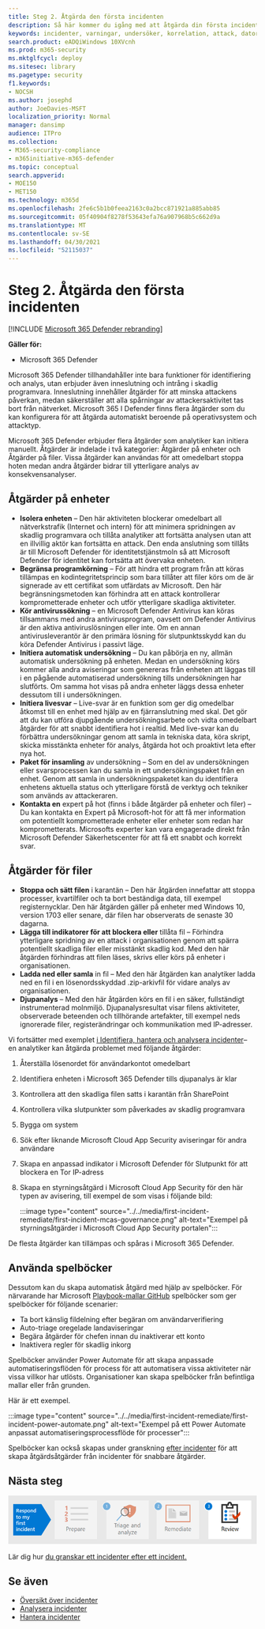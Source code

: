 ```yaml
---
title: Steg 2. Åtgärda den första incidenten
description: Så här kommer du igång med att åtgärda din första incident i Microsoft 365 Defender.
keywords: incidenter, varningar, undersöker, korrelation, attack, datorer, enheter, användare, identiteter, identiteter, postlåda, e-post, 365, microsoft, m365, incidentsvar, cyberattack
search.product: eADQiWindows 10XVcnh
ms.prod: m365-security
ms.mktglfcycl: deploy
ms.sitesec: library
ms.pagetype: security
f1.keywords:
- NOCSH
ms.author: josephd
author: JoeDavies-MSFT
localization_priority: Normal
manager: dansimp
audience: ITPro
ms.collection:
- M365-security-compliance
- m365initiative-m365-defender
ms.topic: conceptual
search.appverid:
- MOE150
- MET150
ms.technology: m365d
ms.openlocfilehash: 2fe6c5b1b0feea2163c0a2bcc871921a885abb85
ms.sourcegitcommit: 05f40904f8278f53643efa76a907968b5c662d9a
ms.translationtype: MT
ms.contentlocale: sv-SE
ms.lasthandoff: 04/30/2021
ms.locfileid: "52115037"
---
```

# <a name="step-2-remediate-your-first-incident"></a>Steg 2. Åtgärda den första incidenten

[!INCLUDE [Microsoft 365 Defender rebranding](../includes/microsoft-defender.md)]

**Gäller för:**
- Microsoft 365 Defender

Microsoft 365 Defender tillhandahåller inte bara funktioner för identifiering och analys, utan erbjuder även inneslutning och intrång i skadlig programvara. Inneslutning innehåller åtgärder för att minska attackens påverkan, medan säkerställer att alla spårningar av attackersaktivitet tas bort från nätverket.  Microsoft 365 I Defender finns flera åtgärder som du kan konfigurera för att åtgärda automatiskt beroende på operativsystem och attacktyp.

Microsoft 365 Defender erbjuder flera åtgärder som analytiker kan initiera manuellt. Åtgärder är indelade i två kategorier: Åtgärder på enheter och Åtgärder på filer. Vissa åtgärder kan användas för att omedelbart stoppa hoten medan andra åtgärder bidrar till ytterligare analys av konsekvensanalyser.

## <a name="actions-on-devices"></a>Åtgärder på enheter

- **Isolera enheten** – Den här aktiviteten blockerar omedelbart all nätverkstrafik (Internet och intern) för att minimera spridningen av skadlig programvara och tillåta analytiker att fortsätta analysen utan att en illvillig aktör kan fortsätta en attack. Den enda anslutning som tillåts är till Microsoft Defender för identitetstjänstmoln så att Microsoft Defender för identitet kan fortsätta att övervaka enheten. 
- **Begränsa programkörning** – För att hindra ett program från att köras tillämpas en kodintegritetsprincip som bara tillåter att filer körs om de är signerade av ett certifikat som utfärdats av Microsoft. Den här begränsningsmetoden kan förhindra att en attack kontrollerar komprometterade enheter och utför ytterligare skadliga aktiviteter.
- **Kör antivirussökning** – en Microsoft Defender Antivirus kan köras tillsammans med andra antivirusprogram, oavsett om Defender Antivirus är den aktiva antiviruslösningen eller inte. Om en annan antivirusleverantör är den primära lösning för slutpunktsskydd kan du köra Defender Antivirus i passivt läge.
- **Initiera automatisk undersökning** – Du kan påbörja en ny, allmän automatisk undersökning på enheten. Medan en undersökning körs kommer alla andra aviseringar som genereras från enheten att läggas till i en pågående automatiserad undersökning tills undersökningen har slutförts. Om samma hot visas på andra enheter läggs dessa enheter dessutom till i undersökningen.
- **Initiera livesvar** – Live-svar är en funktion som ger dig omedelbar åtkomst till en enhet med hjälp av en fjärranslutning med skal. Det gör att du kan utföra djupgående undersökningsarbete och vidta omedelbart åtgärder för att snabbt identifiera hot i realtid. Med live-svar kan du förbättra undersökningar genom att samla in tekniska data, köra skript, skicka misstänkta enheter för analys, åtgärda hot och proaktivt leta efter nya hot.
- **Paket för insamling** av undersökning – Som en del av undersökningen eller svarsprocessen kan du samla in ett undersökningspaket från en enhet. Genom att samla in undersökningspaketet kan du identifiera enhetens aktuella status och ytterligare förstå de verktyg och tekniker som används av attackeraren. 
- **Kontakta en** expert på hot (finns i både åtgärder på enheter och filer) – Du kan kontakta en Expert på Microsoft-hot för att få mer information om potentiellt komprometterade enheter eller enheter som redan har komprometterats. Microsofts experter kan vara engagerade direkt från Microsoft Defender Säkerhetscenter för att få ett snabbt och korrekt svar. 

## <a name="actions-on-files"></a>Åtgärder för filer

- **Stoppa och sätt filen** i karantän – Den här åtgärden innefattar att stoppa processer, kvartilfiler och ta bort beständiga data, till exempel registernycklar. Den här åtgärden gäller på enheter med Windows 10, version 1703 eller senare, där filen har observerats de senaste 30 dagarna. 
- **Lägga till indikatorer för att blockera eller** tillåta fil – Förhindra ytterligare spridning av en attack i organisationen genom att spärra potentiellt skadliga filer eller misstänkt skadlig kod. Med den här åtgärden förhindras att filen läses, skrivs eller körs på enheter i organisationen.
- **Ladda ned eller samla** in fil – Med den här åtgärden kan analytiker ladda ned en fil i en lösenordsskyddad .zip-arkivfil för vidare analys av organisationen.
- **Djupanalys** – Med den här åtgärden körs en fil i en säker, fullständigt instrumenterad molnmiljö. Djupanalysresultat visar filens aktiviteter, observerade beteenden och tillhörande artefakter, till exempel neds ignorerade filer, registerändringar och kommunikation med IP-adresser. 

Vi fortsätter med exemplet [i Identifiera, hantera och analysera incidenter](first-incident-analyze.md#analyze-your-first-incident)– en analytiker kan åtgärda problemet med följande åtgärder:

1. Återställa lösenordet för användarkontot omedelbart
2. Identifiera enheten i Microsoft 365 Defender tills djupanalys är klar
3. Kontrollera att den skadliga filen satts i karantän från SharePoint
4. Kontrollera vilka slutpunkter som påverkades av skadlig programvara
5. Bygga om system
6. Sök efter liknande Microsoft Cloud App Security aviseringar för andra användare
7. Skapa en anpassad indikator i Microsoft Defender för Slutpunkt för att blockera en Tor IP-adress
8. Skapa en styrningsåtgärd i Microsoft Cloud App Security för den här typen av avisering, till exempel de som visas i följande bild:

   :::image type="content" source="../../media/first-incident-remediate/first-incident-mcas-governance.png" alt-text="Exempel på styrningsåtgärder i Microsoft Cloud App Security portalen"::: 
 
De flesta åtgärder kan tillämpas och spåras i Microsoft 365 Defender. 

## <a name="using-playbooks"></a>Använda spelböcker

Dessutom kan du skapa automatisk åtgärd med hjälp av spelböcker. För närvarande har Microsoft [Playbook-mallar GitHub](https://github.com/microsoft/Microsoft-Cloud-App-Security/tree/master/Playbooks) spelböcker som ger spelböcker för följande scenarier:

- Ta bort känslig fildelning efter begäran om användarverifiering
- Auto-triage oregelade landaviseringar
- Begära åtgärder för chefen innan du inaktiverar ett konto
- Inaktivera regler för skadlig inkorg

Spelböcker använder Power Automate för att skapa anpassade automatiseringsflöden för process för att automatisera vissa aktiviteter när vissa villkor har utlösts. Organisationer kan skapa spelböcker från befintliga mallar eller från grunden. 

Här är ett exempel.
 
:::image type="content" source="../../media/first-incident-remediate/first-incident-power-automate.png" alt-text="Exempel på ett Power Automate anpassat automatiseringsprocessflöde för processer"::: 
 
Spelböcker kan också skapas under granskning [efter incidenter](first-incident-post.md) för att skapa åtgärdsåtgärder från incidenter för snabbare åtgärder. 

## <a name="next-step"></a>Nästa steg

[![Steg 3: Lär dig hur du utför en granskning efter incidenten](../../media/first-incident-overview/first-incident-path-step3.png)](first-incident-post.md)

Lär dig hur [du granskar ett incidenter efter ett incident.](first-incident-post.md)

## <a name="see-also"></a>Se även

- [Översikt över incidenter](incidents-overview.md)
- [Analysera incidenter](investigate-incidents.md)
- [Hantera incidenter](manage-incidents.md)
